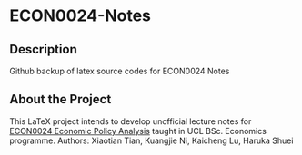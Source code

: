 # ECON0024-Notes

## Description
Github backup of latex source codes for ECON0024 Notes

## About the Project
This LaTeX project intends to develop unofficial lecture notes for [ECON0024 Economic Policy Analysis](https://www.ucl.ac.uk/economics/study/undergraduate/module-list/economic-policy-analysis-econ0024) taught in UCL BSc. Economics programme.
Authors: Xiaotian Tian, Kuangjie Ni, Kaicheng Lu, Haruka Shuei
